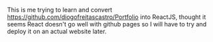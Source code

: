 This is me trying to learn and convert https://github.com/diogofreitascastro/Portfolio into ReactJS, thought it seems React doesn't go well with github pages so I will have to try and deploy it on an actual website later.
